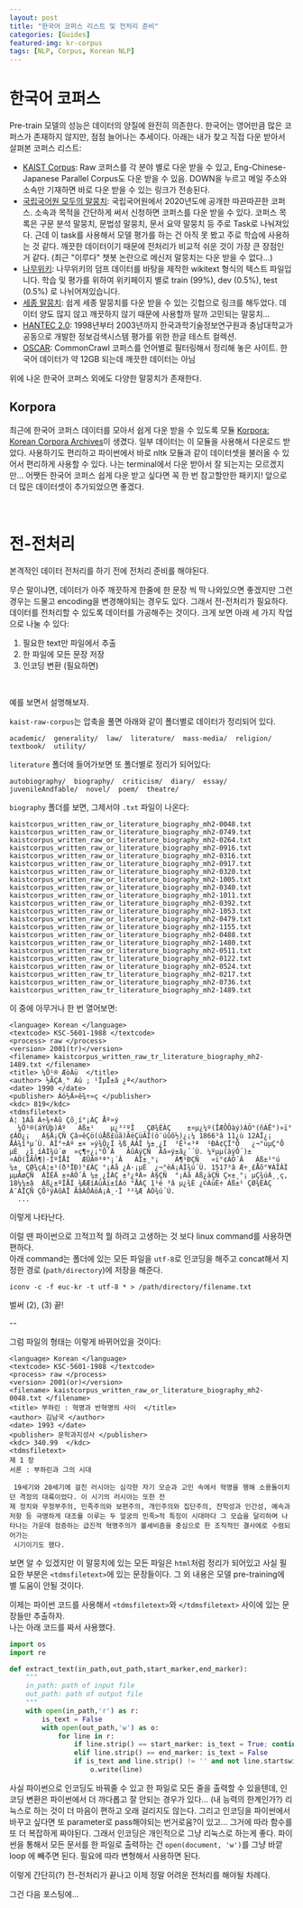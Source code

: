 ```yaml
---
layout: post
title: "한국어 코퍼스 리스트 및 전처리 준비"
categories: [Guides]
featured-img: kr-corpus
tags: [NLP, Corpus, Korean NLP]
---
```


# 한국어 코퍼스

Pre-train 모델의 성능은 데이터의 양질에 완전히 의존한다. 한국어는 영어만큼 많은 코퍼스가 존재하지 않지만, 점점 늘어나는 추세이다. 아래는 내가 찾고 직접 다운 받아서 살펴본 코퍼스 리스트:


- [KAIST Corpus](http://semanticweb.kaist.ac.kr/home/index.php/KAIST_Corpus): Raw 코퍼스를 각 분야 별로 다운 받을 수 있고, Eng-Chinese-Japanese Parallel Corpus도 다운 받을 수 있음. DOWN을 누르고 메일 주소와 소속만 기재하면 바로 다운 받을 수 있는 링크가 전송된다. 
- [국립국어원 모두의 말뭉치](https://corpus.korean.go.kr/): 국립국어원에서 2020년도에 공개한 따끈따끈한 코퍼스. 소속과 목적을 간단하게 써서 신청하면 코퍼스를 다운 받을 수 있다. 코퍼스 목록은 구문 분석 말뭉치, 문법성 말뭉치, 문서 요약 말뭉치 등 주로 Task로 나눠져있다. 근데 이 task를 사용해서 모델 평가를 하는 건 아직 못 봤고 주로 학습에 사용하는 것 같다. 깨끗한 데이터이기 때문에 전처리가 비교적 쉬운 것이 가장 큰 장점인 거 같다. (최근 "이루다" 챗봇 논란으로 메신저 말뭉치는 다운 받을 수 없다...)
- [나무위키](https://github.com/lovit/namuwikitext): 나무위키의 덤프 데이터를 바탕을 제작한 wikitext 형식의 텍스트 파일입니다. 학습 및 평가를 위하여 위키페이지 별로 train (99%), dev (0.5%), test (0.5%) 로 나뉘어져있습니다.
- [세종 말뭉치](https://github.com/lovit/sejong_corpus): 쉽게 세종 말뭉치를 다운 받을 수 있는 깃헙으로 링크를 해두었다. 데이터 양도 많지 않고 깨끗하지 않기 때문에 사용할까 말까 고민되는 말뭉치...
- [HANTEC 2.0](http://kristalinfo.dynu.net/download/): 1998년부터 2003년까지 한국과학기술정보연구원과 충남대학교가 공동으로 개발한 정보검색시스템 평가를 위한 한글 테스트 컬렉션. 
- [OSCAR](https://oscar-corpus.com/): CommonCrawl 코퍼스를 언어별로 필터링해서 정리해 놓은 사이트. 한국어 데이터가 약 12GB 되는데 깨끗한 데이터는 아님

위에 나온 한국어 코퍼스 외에도 다양한 말뭉치가 존재한다.  


## Korpora
최근에 한국어 코퍼스 데이터를 모아서 쉽게 다운 받을 수 있도록 모듈 [Korpora: Korean Corpora Archives](https://github.com/ko-nlp/Korpora)이 생겼다. 일부 데이터는 이 모듈을 사용해서 다운로드 받았다. 사용하기도 편리하고 파이썬에서 바로 nltk 모듈과 같이 데이터셋을 불러올 수 있어서 편리하게 사용할 수 있다. 나는 terminal에서 다운 받아서 잘 되는지는 모르겠지만... 어쨋든 한국어 코퍼스 쉽게 다운 받고 싶다면 꼭 한 번 참고할만한 패키지! 앞으로 더 많은 데이터셋이 추가되었으면 좋겠다. 



<br>

# 전-전처리

본격적인 데이터 전처리를 하기 전에 전처리 준비를 해야된다.

무슨 말이냐면, 데이터가 아주 깨끗하게 한줄에 한 문장 씩 딱 나와있으면 좋겠지만 그런 경우는 드물고 encoding을 변경해야되는 경우도 있다. 그래서 전-전처리가 필요하다. 데이터를 전처리할 수 있도록 데이터를 가공해주는 것이다. 크게 보면 아래 세 가지 작업으로 나눌 수 있다:
1. 필요한 text만 파일에서 추출 
2. 한 파일에 모든 문장 저장 
3. 인코딩 변환 (필요하면) 

<br>

예를 보면서 설명해보자. 

`kaist-raw-corpus`는 압축을 풀면 아래와 같이 폴더별로 데이터가 정리되어 있다. 

```
academic/  generality/  law/  literature/  mass-media/  religion/  textbook/  utility/
```

 `literature` 폴더에 들어가보면 또 폴더별로 정리가 되어있다:

```
autobiography/  biography/  criticism/  diary/  essay/  juvenileAndfable/  novel/  poem/  theatre/
```

 `biography` 폴더를 보면, 그제서야 `.txt` 파일이 나온다: 

 ```
 kaistcorpus_written_raw_or_literature_biography_mh2-0048.txt  kaistcorpus_written_raw_or_literature_biography_mh2-0749.txt
kaistcorpus_written_raw_or_literature_biography_mh2-0264.txt  kaistcorpus_written_raw_or_literature_biography_mh2-0916.txt
kaistcorpus_written_raw_or_literature_biography_mh2-0316.txt  kaistcorpus_written_raw_or_literature_biography_mh2-0917.txt
kaistcorpus_written_raw_or_literature_biography_mh2-0320.txt  kaistcorpus_written_raw_or_literature_biography_mh2-1005.txt
kaistcorpus_written_raw_or_literature_biography_mh2-0340.txt  kaistcorpus_written_raw_or_literature_biography_mh2-1011.txt
kaistcorpus_written_raw_or_literature_biography_mh2-0392.txt  kaistcorpus_written_raw_or_literature_biography_mh2-1053.txt
kaistcorpus_written_raw_or_literature_biography_mh2-0479.txt  kaistcorpus_written_raw_or_literature_biography_mh2-1155.txt
kaistcorpus_written_raw_or_literature_biography_mh2-0488.txt  kaistcorpus_written_raw_or_literature_biography_mh2-1480.txt
kaistcorpus_written_raw_or_literature_biography_mh2-0511.txt  kaistcorpus_written_raw_tr_literature_biography_mh2-0122.txt
kaistcorpus_written_raw_or_literature_biography_mh2-0524.txt  kaistcorpus_written_raw_tr_literature_biography_mh2-0217.txt
kaistcorpus_written_raw_or_literature_biography_mh2-0736.txt  kaistcorpus_written_raw_tr_literature_biography_mh2-1489.txt
```

이 중에 아무거나 한 번 열어보면: 

```
<language> Korean </language>
<textcode> KSC-5601-1988 </textcode>
<process> raw </process>
<version> 2001(tr)</version>
<filename> kaistcorpus_written_raw_tr_literature_biography_mh2-1489.txt </filename>
<title> ¼Õ¹® ÆòÀü  </title>
<author> ½ÃÇÁ¸° Àú ; ¹ÎµÎ±â ¿ª</author>
<date> 1990 </date>
<publisher> Áö½Ä»ê¾÷»ç </publisher>
<kdc> 819</kdc>
<tdmsfiletext>
Á¦ 1Àå Á÷¾÷Àû Çõ¸í°¡ÀÇ Åº»ý
  ¼Õ¹®(áÝÙþ)Àº   Áß±¹    µ¿³²ºÎ   ÇØ¾ÈÀÇ    ±¤µ¿¼º(ÎÆÔÔàý)ÁÖ°­(ñÁË°)»ï°¢ÁÖ¿¡   À§Ä¡ÇÑ Çâ»êÇö(úÅß£úã)ÃëÇüÃÌ(ö¨úûõ½)¿¡¼­ 1866³â 11¿ù 12ÀÏ¿¡ ÅÂ¾î³µ´Ù. ÀÌ°÷Àº ±× »ý¾Ö¿Í ¾ß¸ÁÀÌ ¼­±¸¿Í  ³Ê¹«³ª  ¹ÐÁ¢ÇÏ°Ô   ¿¬°üµÇ°Ô  µÉ  ¿î¸íÀÌ¾ú´ø  »ç¶÷¿¡°Ô´Â   ÀûÀýÇÑ  Ãâ»ý±â¿´´Ù. ¼ºµµ(àýÔ´)±¤ÁÖ(ÎÃñ¶)·ÎºÎÅÍ   ÆÛÁ®³ª°¡´Â   ÀÎ±¸°¡    Á¶¹ÐÇÑ   »ï°¢ÁÖ´Â   Áß±¹°ú   ¼­±¸ ÇØ¾çÁ¦±¹(ð³ÏÐ)°£ÀÇ °¡Àå ¿À·¡µÈ  ¿¬°èÁ¡ÀÌ¾ú´Ù. 1517³â Æ÷¸£Åõ°¥ÀÎÀÌ µµÂøÇÑ  ÀÌÈÄ ±¤ÁÖ´Â ¼­±¸¿ÍÀÇ ±³¿ªÀ» À§ÇÑ  °¡Àå Áß¿äÇÑ Ç×±¸°¡ µÇ¾úÀ¸¸ç, 18¼¼±â  Áß¿±ºÎÅÍ ¾ÆÆíÀüÀï±îÁö °ÅÀÇ 1¹é ³â µ¿¾È ¿©ÀüÈ÷ Áß±¹ ÇØ¾ÈÀÇ À¯ÀÏÇÑ ÇÕ¹ýÀûÀÎ ÃâÀÔÁöÁ¡À¸·Î ³²¾Æ ÀÖ¾ú´Ù.
  ...
  ```

이렇게 나타난다.

이럴 땐 파이썬으로 끄적끄적 뭘 하려고 고생하는 것 보다 linux command를 사용하면 편하다.  
아래 command는 폴더에 있는 모든 파일을 `utf-8`로 인코딩을 해주고 concat해서 지정한 경로 (`path/directory`)에 저장을 해준다.

`iconv -c -f euc-kr -t utf-8 * > /path/directory/filename.txt
`

벌써 (2), (3) 끝!

--

그럼 파일의 형태는 이렇게 바뀌어있을 것이다:

```
<language> Korean </language>
<textcode> KSC-5601-1988 </textcode>
<process> raw </process>
<version> 2001(or)</version>
<filename> kaistcorpus_written_raw_or_literature_biography_mh2-0048.txt </filename>
<title> 부하린 : 혁명과 반혁명의 사이  </title>
<author> 김남국 </author>
<date> 1993 </date>
<publisher> 문학과지성사 </publisher>
<kdc> 340.99  </kdc>
<tdmsfiletext>
제 1 장
서론 : 부하린과 그의 시대

 19세기와 20세기에 걸친 러시아는 심각한 자기 모순과 고민 속에서 혁명을 행해 소용돌이치던 격정의 대륙이었다. 이 시기의 러시아는 또한 전
제 정치와 무정부주의, 민족주의와 보편주의, 개인주의와 집단주의, 잔학성과 인간성, 예속과 저항 등 극명하게 대조를 이루는 두 얼궁의 민족>적 특징이 시대마다 그 모습을 달리하며 나타나는 가운데 점증하는 급진적 혁명주의가 볼셰비즘을 중심으로 한 조직적인 결사에로 수렴되어가는
 시기이기도 했다.
```

보면 알 수 있겠지만 이 말뭉치에 있는 모든 파일은 `html`처럼 정리가 되어있고 사실 필요한 부분은 `<tdmsfiletext>`에 있는 문장들이다. 그 외 내용은 모델 pre-training에 별 도움이 안될 것이다.

이제는 파이썬 코드를 사용해서 `<tdmsfiletext>`와 `</tdmsfiletext>` 사이에 있는 문장들만 추출하자.  
나는 아래 코드를 짜서 사용했다.

```python
import os
import re

def extract_text(in_path,out_path,start_marker,end_marker):
    """
    in_path: path of input file
    out_path: path of output file
    """
    with open(in_path,'r') as r:
        is_text = False
        with open(out_path,'w') as o:
            for line in r:
                if line.strip() == start_marker: is_text = True; continue
                elif line.strip() == end_marker: is_text = False
                if is_text and line.strip() != '' and not line.startswith('<'):
                    o.write(line)
```

사실 파이썬으로 인코딩도 바꿔줄 수 있고 한 파일로 모든 줄을 출력할 수 있을텐데, 인코딩 변환은 파이썬에서 더 까다롭고 잘 안되는 경우가 있다... (내 능력의 한계인가?) 리눅스로 하는 것이 더 마음이 편하고 오래 걸리지도 않는다. 그리고 인코딩을 파이썬에서 바꾸고 싶다면 또 parameter로 pass해야되는 번거로움?이 있고... 그거에 따라 함수를 또 더 복잡하게 짜야된다. 그래서 인코딩은 개인적으로 그냥 리눅스로 하는게 좋다.   파이썬을 통해서 모든 문서를 한 파일로 출력하는 건 `open(document, 'w')`를 그냥 바깥 loop 에 빼주면 된다. 필요에 따라 변형해서 사용하면 된다.

이렇게 간단히(?) 전-전처리가 끝나고 이제 정말 어려운 전처리를 해야될 차례다.

그건 다음 포스팅에...
